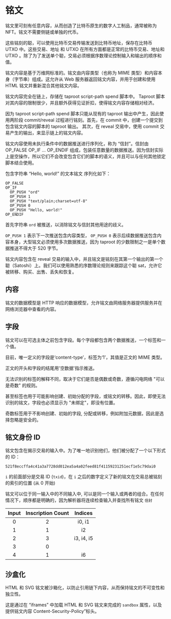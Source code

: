 铭文
============

铭文里可刻有任意内容，从而创造了比特币原生的数字人工制品，通常被称为 NFT。铭文不需要侧链或单独的代币。



这些铭刻的聪，可以使用比特币交易传输发送到比特币地址，保存在比特币 UTXO 中。这些交易、地址 和 UTXO 在所有方面都是正常的比特币交易、地址和 UTXO 。除了为了发送单个聪，交易必须根据序数理论控制输入和输出的顺序和值。




铭文内容是基于万维网标准的。铭文由内容类型（也称为 MIME 类型）和内容本身（字节串）组成。这允许从 Web 服务器返回铭文内容，并用于创建和使用 HTML 铭文并重新混合其他铭文内容。



铭文内容完全在链上，存储在 taproot script-path spend 脚本中。 Taproot 脚本对其内容的限制很少，并且额外获得见证折扣，使得铭文内容存储相对经济。




因为 taproot script-path spend 脚本只能从现有的 taproot 输出中产生，因此使用两阶段 commit/reveal 过程进行铭刻。首先，在 commit 中，创建一个提交到包含铭文内容的脚本的 taproot 输出。 其次，在 reveal 交易中，使用 commit 交易产生的输出，来显示链上的铭文内容。




铭文内容使用未执行条件中的数据推送进行序列化，称为 “信封”。信封由 OP_FALSE OP_IF … OP_ENDIF 组成，包装任意数量的数据推送。因为信封实际上是空操作，所以它们不会改变包含它们的脚本的语义，并且可以与任何其他锁定脚本结合使用。



包含字符串 “Hello, world!” 的文本铭文 序列化如下：


```
OP_FALSE
OP_IF
  OP_PUSH "ord"
  OP_PUSH 1
  OP_PUSH "text/plain;charset=utf-8"
  OP_PUSH 0
  OP_PUSH "Hello, world!"
OP_ENDIF
```




首先字符串 `ord` 被推送，以消除铭文与信封其他用途的歧义。

`OP_PUSH 1` 表示下一次推送包含内容类型， `OP_PUSH 0` 表示后续数据推送包含内容本身，大型铭文必须使用多次数据推送，因为 taproot 的少数限制之一是单个数据推送不得大于 520 字节。



铭文内容包含在 reveal 交易的输入中，并且铭文是铭刻在其第一个输出的第一个聪（Satoshi）上。我们可以使用熟悉的序数理论规则来跟踪这个聪 sat，允许它被转移、购买、出售、丢失和恢复。




内容
-------

铭文的数据模型是 HTTP 响应的数据模型，允许铭文由网络服务器提供服务并在网络浏览器中查看的内容。


字段
------

铭文可以在可选主体之前包含字段。每个字段都包含两个数据推送，一个标签和一个值。


目前，唯一定义的字段是‘content-type’，标签为‘1’，其值是正文的 MIME 类型。


正文的开头和字段的结尾用'空数据'指示推送。

无法识别的标签的解释不同，取决于它们是否是偶数或奇数，遵循闪电网络 "可以是奇数" 的规则。

甚至标签也用于可能影响创建、初始分配的字段，或铭文的转移。因此，即使无法识别的铭文，字段也必须显示为 "未绑定"，即没有位置。

奇数标签用于不影响创建、初始的字段, 分配或转移，例如附加元数据，因此是选择忽略是安全的。


铭文身份 ID
---------------

铭文包含在揭示交易的输入中。为了唯一地识别他们，他们被分配了一个以下形式的 ID：


`521f8eccffa4c41a3a7728dd012ea5a4a02feed81f41159231251ecf1e5c79dai0`

`i` 的前面部分是交易 ID (`txid`)，在 `i` 之后的数字定义了新的铭文在交易总被铭刻的索引的位置 (从 0 开始)



铭文可以位于同一输入中的不同输入中, 可以是同一个输入或两者的组合。在任何情况下，顺序都是明确的，因为解析器将连续检查输入并查找所有铭文 ` 信封 `



| Input | Inscription Count | Indices    |
|:-----:|:-----------------:|:----------:|
| 0     | 2                 | i0, i1     |
| 1     | 1                 | i2         |
| 2     | 3                 | i3, i4, i5 |
| 3     | 0                 |            |
| 4     | 1                 | i6         |

沙盒化
----------

HTML 和 SVG 铭文被沙箱化，以防止引用链下内容，从而保持铭文的不可变性和独立性。


这是通过在 “iframes” 中加载 HTML 和 SVG 铭文来完成的 `sandbox` 属性，以及提供铭文内容 Content-Security-Policy”标头。

